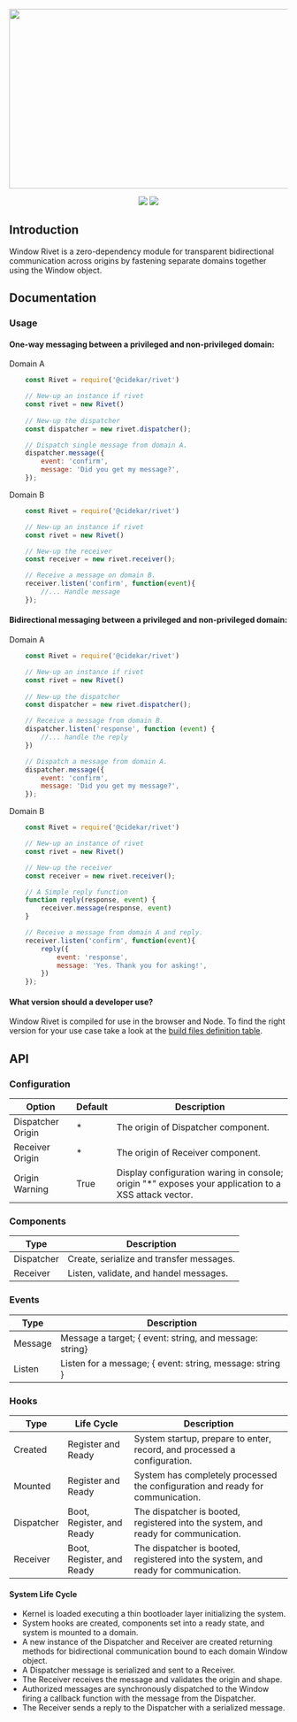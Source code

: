 <p align="center"><img src="https://user-images.githubusercontent.com/4164072/69190577-ad0c9a80-0aee-11ea-923e-b90f28883be9.png" width="540" height="325"></p>

<p align="center"><img src="https://img.shields.io/badge/License-Apache%202.0-brightgreen">&nbsp;<img src="https://img.shields.io/badge/npm-latest-blue.svg?maxAge=2592000"></p>

## Introduction
Window Rivet is a zero-dependency module for transparent bidirectional communication across origins by fastening separate domains together using the Window object.

## Documentation
### Usage
#### One-way messaging between a privileged and non-privileged domain:

Domain A
```js
    const Rivet = require('@cidekar/rivet')

    // New-up an instance if rivet 
    const rivet = new Rivet()
    
    // New-up the dispatcher
    const dispatcher = new rivet.dispatcher();

    // Dispatch single message from domain A.
    dispatcher.message({
        event: 'confirm', 
        message: 'Did you get my message?',
    });
```

Domain B
```js
    const Rivet = require('@cidekar/rivet')

    // New-up an instance if rivet 
    const rivet = new Rivet()

    // New-up the receiver
    const receiver = new rivet.receiver();

    // Receive a message on domain B.
    receiver.listen('confirm', function(event){
        //... Handle message 
    });
```

#### Bidirectional messaging between a privileged and non-privileged domain:

Domain A
```js
    const Rivet = require('@cidekar/rivet')

    // New-up an instance if rivet 
    const rivet = new Rivet()
    
    // New-up the dispatcher
    const dispatcher = new rivet.dispatcher();

    // Receive a message from domain B.
    dispatcher.listen('response', function (event) {
        //... handle the reply 
    })

    // Dispatch a message from domain A.
    dispatcher.message({
        event: 'confirm', 
        message: 'Did you get my message?',
    });
```

Domain B
```js
    const Rivet = require('@cidekar/rivet')

    // New-up an instance of rivet 
    const rivet = new Rivet()

    // New-up the receiver
    const receiver = new rivet.receiver();

    // A Simple reply function
    function reply(response, event) {
        receiver.message(response, event)
    }

    // Receive a message from domain A and reply.
    receiver.listen('confirm', function(event){
        reply({
            event: 'response',
            message: 'Yes. Thank you for asking!',
        })
    });

```
#### What version should a developer use?
Window Rivet is compiled for use in the browser and Node. To find the right version for your use case take a look at the [build files definition table](/dist/).

## API
### Configuration
| Option | Default | Description   | 
| ------------- | ------------- | ------------- |
| Dispatcher Origin | * | The origin of Dispatcher component. |
| Receiver Origin | * | The origin of Receiver component.   |
| Origin Warning  | True | Display configuration waring in console; origin "*" exposes your application to a XSS attack vector. |

### Components
| Type     | Description   | 
| -------------  | ------------- |
| Dispatcher     | Create, serialize and transfer messages. |
| Receiver       | Listen, validate, and handel messages. |

### Events
| Type         | Description   | 
| -------------  | ------------- |
| Message        |  Message a target; { event: string, and message: string}  |
| Listen         |  Listen for a message; { event: string, message: string } |

### Hooks
| Type           | Life Cycle | Description   | 
| -------------  | ------------- | ------------- |
| Created        |  Register and Ready | System startup, prepare to enter, record, and processed a configuration.              |
| Mounted        |  Register and Ready | System has completely processed the configuration and ready for communication.            |
| Dispatcher     |  Boot, Register, and Ready | The dispatcher is booted, registered into the system, and ready for communication.            |
| Receiver     |  Boot, Register, and Ready | The dispatcher is booted, registered into the system, and ready for communication.            |


#### System Life Cycle
- Kernel is loaded executing a thin bootloader layer initializing the system.
- System hooks are created, components set into a ready state, and system is mounted to a domain.
- A new instance of the Dispatcher and Receiver are created returning methods for bidirectional communication bound to each domain Window object.
- A Dispatcher message is serialized and sent to a Receiver.
- The Receiver receives the message and validates the origin and shape. 
- Authorized messages are synchronously dispatched to the Window firing a callback function with the message from the Dispatcher.
- The Receiver sends a reply to the Dispatcher with a serialized message.